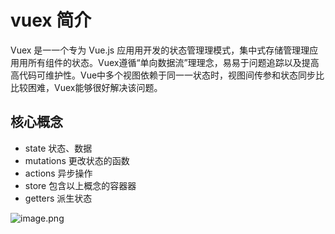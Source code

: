# vuex 简介

Vuex 是⼀一个专为 Vue.js 应⽤用开发的状态管理理模式，集中式存储管理理应⽤用所有组件的状态。Vuex遵循“单向数据流”理理念，易易于问题追踪以及提⾼高代码可维护性。Vue中多个视图依赖于同⼀一状态时，视图间传参和状态同步⽐比较困难，Vuex能够很好解决该问题。

## 核心概念

- state 状态、数据
- mutations 更改状态的函数
- actions 异步操作
- store 包含以上概念的容器器
- getters 派生状态

															
															


![image.png](https://cdn.nlark.com/yuque/0/2020/png/89543/1598867972101-102410eb-c8b0-42d7-a275-baf05ff551c4.png#align=left&display=inline&height=515&margin=%5Bobject%20Object%5D&name=image.png&originHeight=551&originWidth=701&size=24919&status=done&style=none&width=655)
